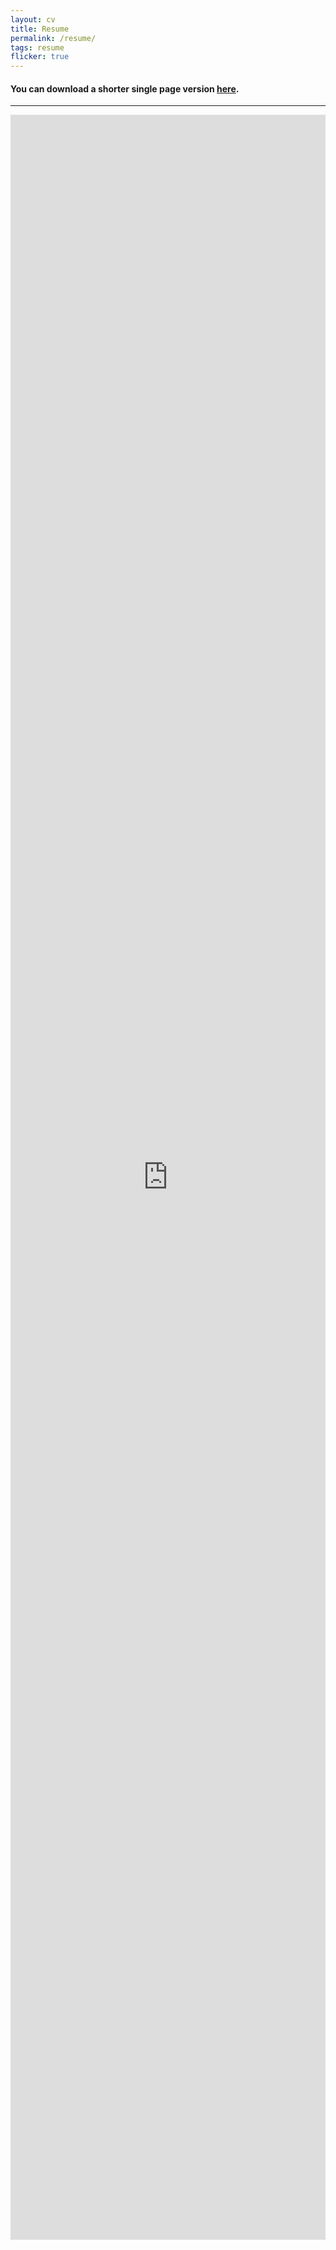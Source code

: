 ```yaml
---
layout: cv
title: Resume
permalink: /resume/
tags: resume
flicker: true
---
```


#### You can download a shorter single page version [here](https://raw.githubusercontent.com/Divan009/divan009.github.io/main/SWE%20Resume.pdf).
---

<iframe id="ifrml" 
        src="https://docs.google.com/document/d/1bUj36-nThsMqrQcFB6t9vcla7hEXoHZHww595LnqHFY/pub?embedded=true" 
        frameborder="0" 
        style="width: 100%; height: 3400px; overflow: auto;"> <!-- CSS overflow property -->
    Your browser doesn't support iframes
</iframe>